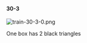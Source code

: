 #### 30-3
![train-30-3-0.png](https://github.com/lil-lab/nlvr/raw/master/nlvr/train/images/51/train-30-3-0.png "train-30-3-0.png")

One box has 2 black triangles